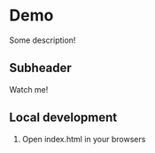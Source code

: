 # Demo 

Some description!

## Subheader

Watch me!

## Local development
1. Open index.html in your browsers
